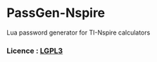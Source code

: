 # PassGen-Nspire
Lua password generator for TI-Nspire calculators

### Licence : [LGPL3](http://www.gnu.org/licenses/lgpl.html)
